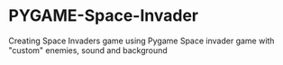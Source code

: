 # PYGAME-Space-Invader
Creating Space Invaders game using Pygame
Space invader game with "custom" enemies, sound and background
